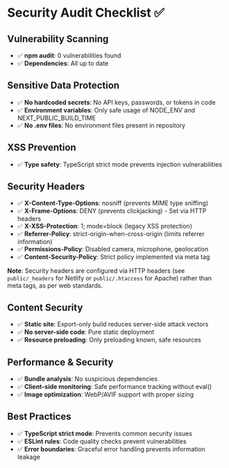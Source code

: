 # Security Audit Checklist ✅

## Vulnerability Scanning

- ✅ **npm audit**: 0 vulnerabilities found
- ✅ **Dependencies**: All up to date

## Sensitive Data Protection

- ✅ **No hardcoded secrets**: No API keys, passwords, or tokens in code
- ✅ **Environment variables**: Only safe usage of NODE_ENV and NEXT_PUBLIC_BUILD_TIME
- ✅ **No .env files**: No environment files present in repository

## XSS Prevention

- ✅ **Type safety**: TypeScript strict mode prevents injection vulnerabilities

## Security Headers

- ✅ **X-Content-Type-Options**: nosniff (prevents MIME type sniffing)
- ✅ **X-Frame-Options**: DENY (prevents clickjacking) - Set via HTTP headers
- ✅ **X-XSS-Protection**: 1; mode=block (legacy XSS protection)
- ✅ **Referrer-Policy**: strict-origin-when-cross-origin (limits referrer information)
- ✅ **Permissions-Policy**: Disabled camera, microphone, geolocation
- ✅ **Content-Security-Policy**: Strict policy implemented via meta tag

**Note**: Security headers are configured via HTTP headers (see `public/_headers` for Netlify or `public/.htaccess` for Apache) rather than meta tags, as per web standards.

## Content Security

- ✅ **Static site**: Export-only build reduces server-side attack vectors
- ✅ **No server-side code**: Pure static deployment
- ✅ **Resource preloading**: Only preloading known, safe resources

## Performance & Security

- ✅ **Bundle analysis**: No suspicious dependencies
- ✅ **Client-side monitoring**: Safe performance tracking without eval()
- ✅ **Image optimization**: WebP/AVIF support with proper sizing

## Best Practices

- ✅ **TypeScript strict mode**: Prevents common security issues
- ✅ **ESLint rules**: Code quality checks prevent vulnerabilities
- ✅ **Error boundaries**: Graceful error handling prevents information leakage
